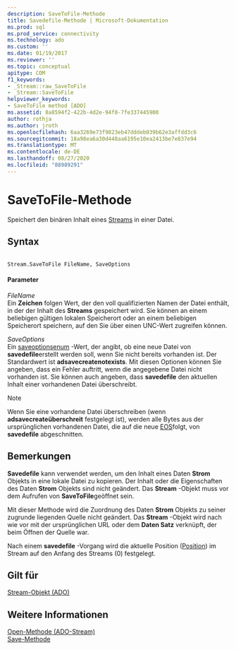 ```yaml
---
description: SaveToFile-Methode
title: Savedefile-Methode | Microsoft-Dokumentation
ms.prod: sql
ms.prod_service: connectivity
ms.technology: ado
ms.custom: ''
ms.date: 01/19/2017
ms.reviewer: ''
ms.topic: conceptual
apitype: COM
f1_keywords:
- _Stream::raw_SaveToFile
- _Stream::SaveToFile
helpviewer_keywords:
- SaveToFile method [ADO]
ms.assetid: 8a8594f2-422b-4d2e-94f8-7fe337445900
author: rothja
ms.author: jroth
ms.openlocfilehash: 6aa3269e73f9823eb47dddeb039b62e3affdd3c6
ms.sourcegitcommit: 18a98ea6a30d448aa6195e10ea2413be7e837e94
ms.translationtype: MT
ms.contentlocale: de-DE
ms.lasthandoff: 08/27/2020
ms.locfileid: "88989291"
---
```

# <a name="savetofile-method"></a>SaveToFile-Methode
Speichert den binären Inhalt eines [Streams](./stream-object-ado.md) in einer Datei.  
  
## <a name="syntax"></a>Syntax  
  
```  
  
Stream.SaveToFile FileName, SaveOptions  
```  
  
#### <a name="parameters"></a>Parameter  
 *FileName*  
 Ein **Zeichen** folgen Wert, der den voll qualifizierten Namen der Datei enthält, in der der Inhalt des **Streams** gespeichert wird. Sie können an einem beliebigen gültigen lokalen Speicherort oder an einem beliebigen Speicherort speichern, auf den Sie über einen UNC-Wert zugreifen können.  
  
 *SaveOptions*  
 Ein [saveoptionsenum](./saveoptionsenum.md) -Wert, der angibt, ob eine neue Datei von **savedefile**erstellt werden soll, wenn Sie nicht bereits vorhanden ist. Der Standardwert ist **adsavecreatenotexists**. Mit diesen Optionen können Sie angeben, dass ein Fehler auftritt, wenn die angegebene Datei nicht vorhanden ist. Sie können auch angeben, dass **savedefile** den aktuellen Inhalt einer vorhandenen Datei überschreibt.  
  
> [!NOTE]
>  Wenn Sie eine vorhandene Datei überschreiben (wenn **adsavecreateüberschreit** festgelegt ist), werden alle Bytes aus der ursprünglichen vorhandenen Datei, die auf die neue [EOS](./eos-property.md)folgt, von **savedefile** abgeschnitten.  
  
## <a name="remarks"></a>Bemerkungen  
 **Savedefile** kann verwendet werden, um den Inhalt eines Daten **Strom** Objekts in eine lokale Datei zu kopieren. Der Inhalt oder die Eigenschaften des Daten **Strom** Objekts sind nicht geändert. Das **Stream** -Objekt muss vor dem Aufrufen von **SaveToFile**geöffnet sein.  
  
 Mit dieser Methode wird die Zuordnung des Daten **Strom** Objekts zu seiner zugrunde liegenden Quelle nicht geändert. Das **Stream** -Objekt wird nach wie vor mit der ursprünglichen URL oder dem **Daten Satz** verknüpft, der beim Öffnen der Quelle war.  
  
 Nach einem **savedefile** -Vorgang wird die aktuelle Position ([Position](./position-property-ado.md)) im Stream auf den Anfang des Streams (0) festgelegt.  
  
## <a name="applies-to"></a>Gilt für  
 [Stream-Objekt (ADO)](./stream-object-ado.md)  
  
## <a name="see-also"></a>Weitere Informationen  
 [Open-Methode (ADO-Stream)](./open-method-ado-stream.md)   
 [Save-Methode](./save-method.md)